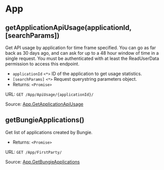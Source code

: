# App

## getApplicationApiUsage(applicationId, [searchParams])

Get API usage by application for time frame specified. You can go as far back as 30 days ago, and can ask for up to a 48 hour window of time in a single request. You must be authenticated with at least the ReadUserData permission to access this endpoint.

- `applicationId` `<*>` ID of the application to get usage statistics.
- `[searchParams]` `<*>` Request querystring parameters object.
- Returns: `<Promise>`

URL: `GET /App/ApiUsage/{applicationId}/`

Source: [App.GetApplicationApiUsage](https://bungie-net.github.io/#App.GetApplicationApiUsage)

## getBungieApplications()

Get list of applications created by Bungie.

- Returns: `<Promise>`

URL: `GET /App/FirstParty/`

Source: [App.GetBungieApplications](https://bungie-net.github.io/#App.GetBungieApplications)

